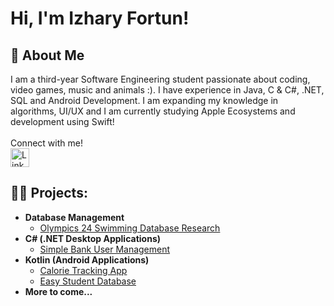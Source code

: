 <h1>Hi, I'm Izhary Fortun!

<h2>🤗 About Me</h2>
I am a third-year Software Engineering student passionate about coding, video games, music and animals :). I have experience in Java, C & C#, .NET, SQL and Android Development. I am expanding my knowledge in algorithms, UI/UX and I am currently studying Apple Ecosystems and development using Swift!

<br>  
<br> 
Connect with me! 
<br> 
<a href="https://www.linkedin.com/in/izhary-fortun-1b5347230/" target="_blank">
  <img src="https://cdn.jsdelivr.net/npm/simple-icons@v3/icons/linkedin.svg" width="30" height="30" alt="LinkedIn">
</a>

<h2>👨‍💻 Projects:</h2>

- <b>Database Management</b>
  - [Olympics 24 Swimming Database Research](https://github.com/hyxji/Olympics24_Swimming)
- <b>C# (.NET Desktop Applications)</b>
  - [Simple Bank User Management](https://github.com/hyxji/SimpleBankUserManagement)
- <b>Kotlin (Android Applications)</b>
  - [Calorie Tracking App]()
  - [Easy Student Database](https://github.com/hyxji/SimpleStudentDatabase)
- <b>More to come...</b>






